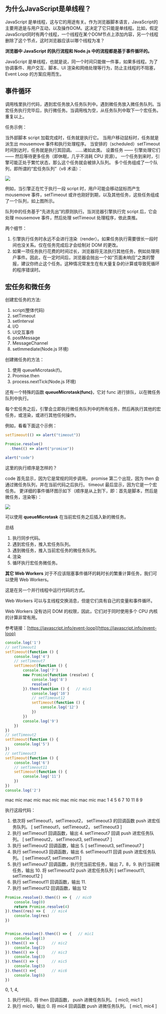 <!--
 * @Description: 
 * @Author: liushuhao
 * @Date: 2021-03-02 13:36:07
 * @LastEditors: liushuhao
-->   
## 为什么JavaScript是单线程？ ##
JavaScript 是单线程，这与它的用途有关。作为浏览器脚本语言，JavaScript的主要用途是与用户互动，以及操作DOM。这决定了它只能是单线程。比如，假定JavaScript同时有两个线程，一个线程在某个DOM节点上添加内容，另一个线程删除了这个节点，这时浏览器应该以哪个线程为准？

**浏览器中 JavaScript 的执行流程和 Node.js 中的流程都是基于事件循环的。**

JavaScript 是单线程，也就是说，同一个时间只能做一件事，如果多线程。为了协调事件、用户交互、脚本、UI 渲染和网络处理等行为，防止主线程的不阻塞，Event Loop 的方案应用而生。

## 事件循环 ##
调用栈里执行代码，遇到宏任务放入任务队列中。遇到微任务放入微任务队列。当宏任务执行完毕后，执行微任务。当调用栈为空，从任务队列中取下一个宏任务。重复以上。



任务示例：

当外部脚本 script 加载完成时，任务就是执行它。
当用户移动鼠标时，任务就是派生出 mousemove 事件和执行处理程序。
当安排的（scheduled）setTimeout 时间到达时，任务就是执行其回调。
……诸如此类。
设置任务 —— 引擎处理它们 —— 然后等待更多任务（即休眠，几乎不消耗 CPU 资源）。
一个任务到来时，引擎可能正处于繁忙状态，那么这个任务就会被排入队列。
多个任务组成了一个队列，即所谓的“宏任务队列”（v8 术语）：

![](/images/js/event-loop.png)  


例如，当引擎正在忙于执行一段 script 时，用户可能会移动鼠标而产生 mousemove 事件，setTimeout 或许也刚好到期，以及其他任务，这些任务组成了一个队列，如上图所示。

队列中的任务基于“先进先出”的原则执行。当浏览器引擎执行完 script 后，它会处理 mousemove 事件，然后处理 setTimeout 处理程序，依此类推。

两个细节：

1. 引擎执行任务时永远不会进行渲染（render）。如果任务执行需要很长一段时间也没关系。仅在任务完成后才会绘制对 DOM 的更改。
2. 如果一项任务执行花费的时间过长，浏览器将无法执行其他任务，例如处理用户事件。因此，在一定时间后，浏览器会抛出一个如“页面未响应”之类的警报，建议你终止这个任务。这种情况常发生在有大量复杂的计算或导致死循环的程序错误时。

## 宏任务和微任务 ##
创建宏任务的方法:
1. script(整体代码)
2. setTimeout
3. setInterval
4. I/O
5. UI交互事件
6. postMessage
7. MessageChannel
8. setImmediate(Node.js 环境)

创建微任务的方法：
1. 使用 queueMicrotask(f)。
2. Promise.then
3. process.nextTick(Node.js 环境)


还有一个特殊的函数 **queueMicrotask(func)**，它对 func 进行排队，以在微任务队列中执行。

每个宏任务之后，引擎会立即执行微任务队列中的所有任务，然后再执行其他的宏任务，或渲染，或进行其他任何操作。

例如，看看下面这个示例：
```js
setTimeout(() => alert("timeout"))

Promise.resolve()
  .then(() => alert("promise"))

alert("code")
```
这里的执行顺序是怎样的？

code 首先显示，因为它是常规的同步调用。
promise 第二个出现，因为 then 会通过微任务队列，并在当前代码之后执行。
timeout 最后显示，因为它是一个宏任务。
更详细的事件循环图示如下（顺序是从上到下，即：首先是脚本，然后是微任务，渲染等）：

![](/images/js/event-loop-2.png)  

可以使用 **queueMicrotask** 在当前宏任务之后插入新的微任务。

总结

1. 执行同步代码。
2. 遇到宏任务，推入宏任务队列。
3. 遇到微任务，推入当前宏任务的微任务队列。
4. 渲染
5. 循环执行宏任务微任务。

**其它 Web Workers**
对于不应该阻塞事件循环的耗时长的繁重计算任务，我们可以使用 Web Workers。

这是在另一个并行线程中运行代码的方式。

Web Workers 可以与主线程交换消息，但是它们具有自己的变量和事件循环。

Web Workers 没有访问 DOM 的权限，因此，它们对于同时使用多个 CPU 内核的计算非常有用。

参考链接：[https://javascript.info/event-loop](https://javascript.info/event-loop)

```js
console.log('1')
// setTimeout1
setTimeout(function () { 
    console.log('4')
    // setTimeout7
    setTimeout(function () { 
        console.log('7')
        new Promise(function (resolve) {
            console.log('8')
            resolve()
        }).then(function () {   // mic1
            console.log('10')
            // setTimeout12
            setTimeout(function () {  
                console.log('12')
            })
        })
        console.log('9')
    })
})
// setTimeout2
setTimeout(function () { 
    console.log('5')
})
// setTimeout3
setTimeout(function () {  
    console.log('6')
    // setTimeout11
    setTimeout(function () { 
        console.log('11')
    })
})
console.log('2') 
```
mac    mic    mac    mic    mac    mic    mac    mic     mac    mic   mac
1             4             5             6              7      10    11
                                                         8
                                                         9

执行这段代码：
1. 依次将 setTimeout1，setTimeout2， setTimeout3 的回调函数 push 进宏任务队列。  [ setTimeout1，setTimeout2， setTimeout3 ]
2. 执行 setTimeout1 回调函数，输出 4.  setTimeout7 回调 push 进宏任务队列。  [ setTimeout2， setTimeout3, setTimeout7 ]
3. 执行 setTimeout2 回调函数，输出 5.  [ setTimeout3, setTimeout7 ]
4. 执行 setTimeout3 回调函数，输出 6.  setTimeout11 回调 push 进宏任务队列。 [ setTimeout7, setTimeout11 ]
5. 执行 setTimeout7 回调函数，执行完当前宏任务，输出 7，8，9. 执行当前微任务，输出 10. 将 setTimeout12 push 进宏任务队列 [ setTimeout11, setTimeout12 ]
6. 执行 setTimeout11 回调函数，输出 11.
7. 执行 setTimeout12 回调函数，输出 12



```js
Promise.resolve().then(() => {  // mic0
    console.log(0)
    return Promise.resolve(4)
}).then((res) => {   // mic4
    console.log(res)
})


Promise.resolve().then(() => {   // mic1
    console.log(1)
}).then(() => {      // mic2
    console.log(2)
}).then(() => {      // mic3
    console.log(3)
}).then(() => {      // mic5
    console.log(5)
}).then(() =>{       // mic6
    console.log(6)
})
```
0, 1, 4, 
1. 执行代码，将 then 回调函数， push 进微任务队列。 [ mic0, mic1 ]
2. 执行 mic0，输出 0. 将 mic4 回调函数 push 进微任务队列。 [ mic1, mic4 ]




